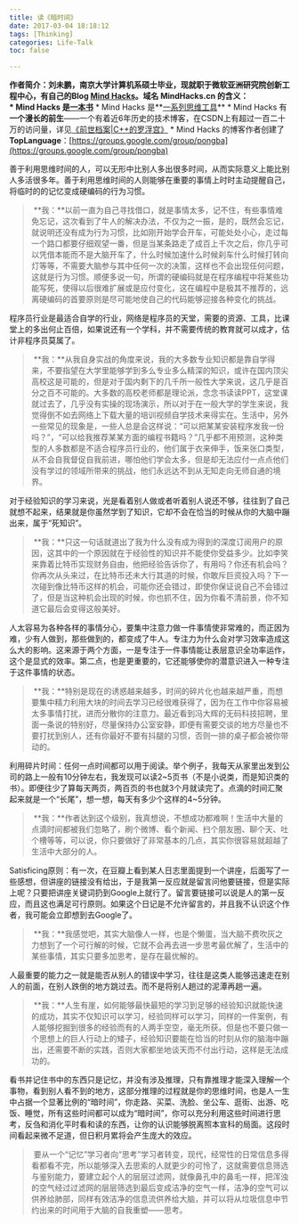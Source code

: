 ```yaml
---
title: 读《暗时间》
date: 2017-03-04 18:18:12
tags: [Thinking]
categories: Life-Talk
toc: false

---
```



**作者简介：**刘未鹏，南京大学计算机系硕士毕业，现就职于微软亚洲研究院创新工程中心，有自己的Blog [Mind Hacks](http://mindhacks.cn/)。域名 **MindHacks.cn 的含义**：
* Mind Hacks 是**[一本书](http://www.douban.com/subject/1395497/)**
* Mind Hacks 是**[一系列思维工具](http://mindhacks.cn/topics/mind/)**
* Mind Hacks 有**一个漫长的前生**——一个有着近6年历史的技术博客，在CSDN上有超过一百二十万的访问量，详见[《前世档案|C++的罗浮宫》](http://mindhacks.cn/former-life-of-mindhacks/)
* Mind Hacks 的博客作者创建了**TopLanguage**：[https://groups.google.com/group/pongba](https://groups.google.com/group/pongba)


善于利用思维时间的人，可以无形中比别人多出很多时间，从而实际意义上能比别人多活很多年。善于利用思维时间的人则能够在重要的事情上时时主动提醒自己，将临时的的记忆变成硬编码的行为习惯。

> **我：**以前一直为自己寻找借口，就是事情太多，记不住，有些事情难免忘记，这次看到了牛人的解决办法，不仅为之一振，是的，既然会忘记，就说明还没有成为行为习惯，比如刚开始学会开车，可能处处小心，走过每一个路口都要仔细观望一番，但是当某条路走了成百上千次之后，你几乎可以凭借本能而不是大脑开车了，什么时候加速什么时候刹车什么时候打转向灯等等，不需要大脑参与其中任何一次的决策，这样也不会出现任何问题，这就是行为习惯。顺便多说一句，所谓的硬编码就是在程序编程中将某些功能写死，使得以后很难扩展或是应付变化，这在编程中是极其不推荐的，远离硬编码的首要原则是尽可能地使自己的代码能够迎接各种变化的挑战。

程序员行业是最适合自学的行业，网络是程序员的天堂，需要的资源、工具，比课堂上的多出何止百倍，如果说还有一个学科，并不需要传统的教育就可以成才，估计非程序员莫属了。

> **我：**从我自身实战的角度来说，我的大多数专业知识都是靠自学得来，不要指望在大学里能够学到多么专业多么精深的知识，或许在国内顶尖高校这是可能的，但是对于国内剩下的几千所一般性大学来说，这几乎是百分之百不可能的。大多数的高校老师都是理论派，念念书读读PPT，这堂课就过去了，几乎没有实操的现场演示，所以对于在一般大学的学生来说，我觉得倒不如去网络上下载大量的培训视频自学技术来得实在。生活中，另外一些常见的现象是，一些人总是会这样说：“可以把某某安装程序发我一份吗？”，“可以给我推荐某某方面的编程书籍吗？”几乎都不用预测，这种类型的人多数都是不适合程序员行业的，他们属于衣来伸手，饭来张口类型，从不会自我督促自我前进，哪怕他们学会太多，但是却无法应付一点点他们没有学过的领域所带来的挑战，他们永远达不到从无知走向无师自通的境界。

对于经验知识的学习来说，光是看着别人做或者听着别人说还不够，往往到了自己就想不起来，结果就是你虽然学到了知识，它却不会在恰当的时候从你的大脑中蹦出来，属于“死知识”。

> **我：**只这一句话就道出了我为什么没有成为得到的深度订阅用户的原因，这其中的一个原因就在于经验性的知识并不能使你受益多少。比如李笑来靠着比特币实现财务自由，他把经验告诉你了，有用吗？你还有机会吗？你再次从头来过，在比特币还未大行其道的时候，你敢斥巨资投入吗？下一次碰到像比特币这样的机会，可能你还会错过，即使你保证说自己不会错过了，但是当这种机会出现的时候，你也抓不住，因为你看不清前景，你不知道它最后会变得这般美好。

人太容易为各种各样的事情分心，要集中注意力做一件事情使非常难的，而正因为难，少有人做到，那些做到的，都变成了牛人。专注力为什么会对学习效率造成这么大的影响。这来源于两个方面，一是专注于一件事情能让表层意识全功率运作，这个是显式的效率。第二点，也是更重要的，它还能够使你的潜意识进入一种专注于这件事情的状态。

> **我：**特别是现在的诱惑越来越多，时间的碎片化也越来越严重，而想要集中精力利用大块的时间去学习已经很难获得了，因为在工作中你容易被太多事情打扰，进而分散你的注意力。最近看到冯大辉的无码科技招聘，里面一条说的特别好，尽量保持办公室安静，即便有需要交谈的地方尽量也不要打扰到别人，还有你最好不要有抖腿的习惯，否则一排的桌子都会被你带动的。

利用碎片时间：任何一点时间都可以用于阅读。举个例子，我每天从家里出发到公司的路上一般有10分钟左右，我发现可以读2~5页书（不是小说类，而是知识类的书）。即便往少了算每天两页，两百页的书也就3个月就读完了。点滴的时间汇聚起来就是一个“长尾”，想一想，每天有多少个这样的4~5分钟。

> **我：**作者达到这个级别，我真想说，不想成功都难啊！生活中大量的点滴时间都被我们忽略了，刷个微博、看个新闻、扫个朋友圈、聊个天、吐个槽等等，可以说，你只要做好了非常基本的几点，其实你很容易就超越了生活中大部分的人。

Satisficing原则：有一次，在豆瓣上看到某人日志里面提到一个讲座，后面写了一些感想，但讲座的链接没有给出，于是我第一反应就是留言问他要链接，但是实际上呢？只要把讲座关键词扔到Google上就行了。留言要链接可以说是人的第一反应，而且这也满足可行原则。如果这个日记是不允许留言的，并且我不认识这个作者，我可能会立即想到去Google了。

> **我：**我感觉吧，其实大脑像人一样，也是个懒蛋，当大脑不费吹灰之力想到了一个可行解的时候，它就不会再去进一步思考最优解了，生活中的某些事情，其实只要多加思考，是存在最优解的。

人最重要的能力之一就是能否从别人的错误中学习，往往是这类人能够迅速走在别人的前面，在别人跌倒的地方跳过去。而不是将别人趟过的泥潭再趟一遍。

> **我：**人生有崖，如何能够最快最短的学习到足够的经验知识就能快速的成功，其实不仅知识可以学习，经验同样可以学习，同样的一件案例，有人能够挖掘到很多的经验而有的人两手空空，毫无所获。但是也不要只做一个思想上的巨人行动上的矮子，经验知识要能在恰当的时刻从你的脑海中蹦出，还需要不断的实践，否则大家都坐地谈天而不付出行动，这样是无法成功的。

看书并记住书中的东西只是记忆，并没有涉及推理，只有靠推理才能深入理解一个事物，看到别人看不到的地方，这部分推理的过程就是你的思维时间，也是人一生中占据一个显著比例的“暗时间”，你走路、买菜、洗脸、坐公车、逛街、出游、吃饭、睡觉，所有这些时间都可以成为“暗时间”，你可以充分利用这些时间进行思考，反刍和消化平时看和读的东西，让你的认识能够脱离照本宣科的局面。这段时间看起来微不足道，但日积月累将会产生庞大的效应。

> 要从一个“记忆”学习者向“思考”学习者转变，现代，经常性的日常信息多得看都看不完，所以能够深入去思索的人就更少的可怜了，这就需要信息筛选与鉴别能力，要建立起个人的层层过滤网，就像鼻孔中的鼻毛一样，把浑浊的空气经过过滤网的层层筛选到最后变成洁净的空气一样，洁净的空气可以供养给肺部，同样有效洁净的信息流供养给大脑，并可以将从垃圾信息中节约出来的时间用于大脑的自我重塑——思考。